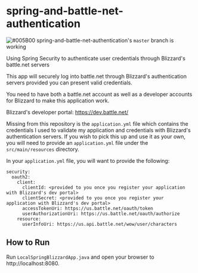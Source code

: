 # spring-and-battle-net-authentication
![#005B00](https://placehold.it/15/005B00/000000?text=+) spring-and-battle-net-authentication's <code>master</code> branch is working

Using Spring Security to authenticate user credentials through Blizzard's battle.net servers

This app will securely log into battle.net through Blizzard's authentication servers provided you can present valid credentials.

You need to have both a battle.net account as well as a developer accounts for Blizzard to make this application work.

Blizzard's developer portal: https://dev.battle.net/

Missing from this repository is the `application.yml` file which contains the credentials I used to validate my application and credentials with Blizzard's authentication servers.  If you wish to pick this up and use it as your own, you will need to provide an `application.yml` file under the `src/main/resources` directory.

In your `application.yml` file, you will want to provide the following:

```
security:
  oauth2:
    client:
      clientId: <provided to you once you register your application with Blizzard's dev portal>
      clientSecret: <provided to you once you register your application with Blizzard's dev portal>
      accessTokenUri: https://us.battle.net/oauth/token
      userAuthorizationUri: https://us.battle.net/oauth/authorize
    resource:
      userInfoUri: https://us.api.battle.net/wow/user/characters
```
## How to Run
Run `LocalSpringBlizzardApp.java` and open your browser to http://localhost:8080.
